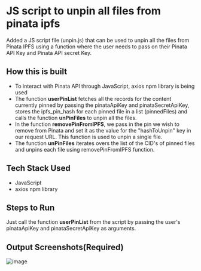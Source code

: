 # JS script to unpin all files from pinata ipfs

Added a JS script file (unpin.js) that can be used to unpin all the files from Pinata IPFS using a function where the user needs to pass on their Pinata API Key and Pinata API secret Key.

## How this is built

- To interact with Pinata API through JavaScript, axios npm library is being used
- The function **userPinList** fetches all the records for the content currently pinned by passing the pinataApiKey and pinataSecretApiKey, stores the ipfs_pin_hash for each pinned file
in a list (pinnedFiles) and calls the function **unPinFiles** to unpin all the files.
- In the function **removePinFromIPFS**, we pass in the pin we wish to remove from Pinata and set it as the value for the "hashToUnpin" key in our request URL. This function is used to unpin a single file.
- The function **unPinFiles** iterates overs the list of the CID's of pinned files and unpins each file using removePinFromIPFS function.

## Tech Stack Used

- JavaScript
- axios npm library

## Steps to Run

Just call the function **userPinList** from the script by passing the user's pinataApiKey and pinataSecretApiKey as arguments.

## Output Screenshots(Required)

![image](https://user-images.githubusercontent.com/64766655/154789739-3dec7719-aa86-4bd1-b3d1-f9ffe9ca6f8c.png)

